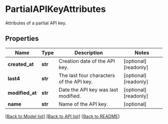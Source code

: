 # PartialAPIKeyAttributes

Attributes of a partial API key.

## Properties

| Name            | Type    | Description                              | Notes                 |
| --------------- | ------- | ---------------------------------------- | --------------------- |
| **created_at**  | **str** | Creation date of the API key.            | [optional] [readonly] |
| **last4**       | **str** | The last four characters of the API key. | [optional] [readonly] |
| **modified_at** | **str** | Date the API key was last modified.      | [optional] [readonly] |
| **name**        | **str** | Name of the API key.                     | [optional]            |

[[Back to Model list]](README.md#documentation-for-models) [[Back to API list]](README.md#documentation-for-api-endpoints) [[Back to README]](README.md)
